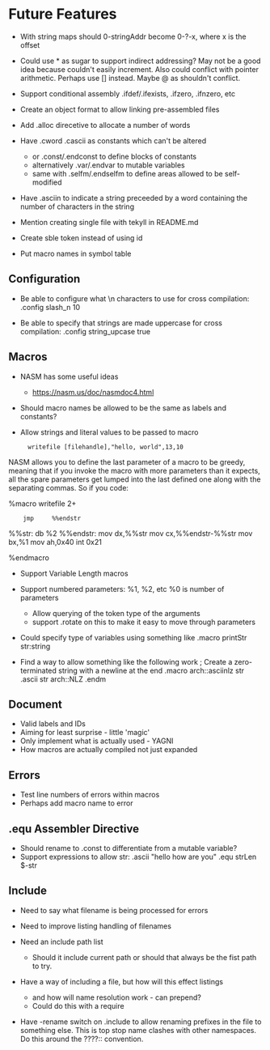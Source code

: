 # Future Features

* With string maps should 0-stringAddr become 0-?-x, where x is the offset

* Could use * as sugar to support indirect addressing? May not be a good idea because couldn't easily increment.  Also could conflict with pointer arithmetic. Perhaps use [] instead.  Maybe @ as shouldn't conflict.

* Support conditional assembly .ifdef/.ifexists, .ifzero, .ifnzero, etc

* Create an object format to allow linking pre-assembled files

* Add .alloc direcetive to allocate a number of words

* Have .cword .cascii as constants which can't be altered
  - or .const/.endconst to define blocks of constants
  - alternatively .var/.endvar to mutable variables
  - same with .selfm/.endselfm to define areas allowed
    to be self-modified

* Have .asciin to indicate a string preceeded by a word containing the
  number of characters in the string

* Mention creating single file with tekyll in README.md

* Create sble token instead of using id

* Put macro names in symbol table


## Configuration

* Be able to configure what \n characters to use for
  cross compilation:  .config slash_n 10

* Be able to specify that strings are made uppercase for cross
  compilation:   .config string_upcase true


## Macros

* NASM has some useful ideas
  - https://nasm.us/doc/nasmdoc4.html
* Should macro names be allowed to be the same as labels and constants?
* Allow strings and literal values to be passed to macro


        writefile [filehandle],"hello, world",13,10

NASM allows you to define the last parameter of a macro to be greedy, meaning that if you invoke the macro with more parameters than it expects, all the spare parameters get lumped into the last defined one along with the separating commas. So if you code:

%macro  writefile 2+

        jmp     %%endstr
  %%str:        db      %2
  %%endstr:
        mov     dx,%%str
        mov     cx,%%endstr-%%str
        mov     bx,%1
        mov     ah,0x40
        int     0x21

%endmacro

* Support Variable Length macros

* Support numbered parameters: %1, %2, etc
  %0 is number of parameters
  - Allow querying of the token type of the arguments
  - support .rotate on this to make it easy to move
    through parameters

* Could specify type of variables using something like
  .macro     printStr str:string


* Find a way to allow something like the following work
  ; Create a zero-terminated string with a newline at the end
  .macro      arch::asciinlz str
              .ascii str
              arch::NLZ
  .endm



## Document
* Valid labels and IDs
* Aiming for least surprise - little 'magic'
* Only implement what is actually used - YAGNI
* How macros are actually compiled not just expanded

## Errors

* Test line numbers of errors within macros
* Perhaps add macro name to error

## .equ Assembler Directive

* Should rename to .const to differentiate from a mutable variable?
* Support expressions to allow
  str:   .ascii  "hello how are you"
  .equ   strLen $-str

## Include

* Need to say what filename is being processed for errors

* Need to improve listing handling of filenames

* Need an include path list
  - Should it include current path or should that always be the fist path
    to try.

* Have a way of including a file, but how will this effect listings
  - and how will name resolution work - can prepend?
  - Could do this with a require

* Have -rename switch on .include to allow renaming prefixes
  in the file to something else.  This is top stop name clashes with
  other namespaces.  Do this around the ????:: convention.
